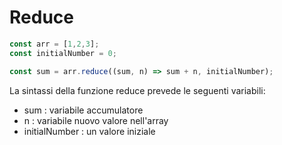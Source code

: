 # Reduce

```javascript
const arr = [1,2,3];
const initialNumber = 0;

const sum = arr.reduce((sum, n) => sum + n, initialNumber);
```

La sintassi della funzione reduce prevede le seguenti variabili:

- sum : variabile accumulatore
- n : variabile nuovo valore nell'array
- initialNumber : un valore iniziale

